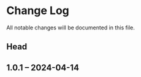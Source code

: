 # Change Log

All notable changes will be documented in this file.

## Head

## 1.0.1 &ndash; 2024-04-14
